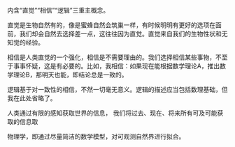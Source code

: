 
内含“直觉”“相信”“逻辑”三重主概念。  

直觉是生物自然有的，像是蜜蜂自然会筑巢一样，有时候明明有更好的选项在面前，我们却会自然去选择差一点，这往往因为直觉。直觉来自我们的生物性状和无知觉的经验。  

相信是人类直觉的一个强化，相信是不需要理由的。我们选择相信某些事物，不至于事事怀疑，这是有必要的。比如，我相信：如果现在能根据数学理论A，推出数学理论B，那明天也能，即结论总是一致的。  

逻辑基于对一致性的相信，不然一切毫无意义。逻辑的描述应当包括数理基础，但我在此处省略了。




人类通过有限的感知获取世界的信息，
我们将过去、现在、将来所有可及可能获取的信息取  

物理学，即通过尽量简洁的数学模型，对可观测自然界进行拟合。
